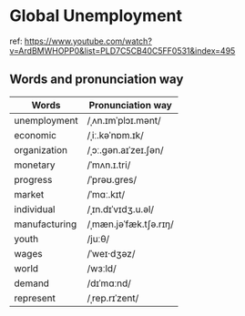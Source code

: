 # Global Unemployment
ref: https://www.youtube.com/watch?v=ArdBMWHOPP0&list=PLD7C5CB40C5FF0531&index=495

## Words and pronunciation way

| Words  | Pronunciation way |
| --- | --- |
| unemployment | /ˌʌn.ɪmˈplɔɪ.mənt/ |
| economic | /ˌiː.kəˈnɒm.ɪk/ |
| organization | /ˌɔː.ɡən.aɪˈzeɪ.ʃən/ |
| monetary | /ˈmʌn.ɪ.tri/ |
| progress | /ˈprəʊ.ɡres/ |
| market | /ˈmɑː.kɪt/ |
| individual | /ˌɪn.dɪˈvɪdʒ.u.əl/ |
| manufacturing |  /ˌmæn.jəˈfæk.tʃə.rɪŋ/ |
| youth | /juːθ/ |
| wages | /ˈweɪ·dʒəz/ |
| world | /wɜːld/ |
| demand | /dɪˈmɑːnd/ |
| represent | /ˌrep.rɪˈzent/ |

